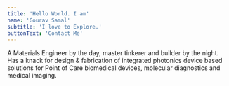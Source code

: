 ```yaml
---
title: 'Hello World. I am'
name: 'Gourav Samal'
subtitle: 'I love to Explore.'
buttonText: 'Contact Me'
---
```


A Materials Engineer by the day, master tinkerer and builder by the night. Has a knack for design & fabrication of integrated photonics device based solutions for Point of Care biomedical devices, molecular diagnostics and medical imaging.  